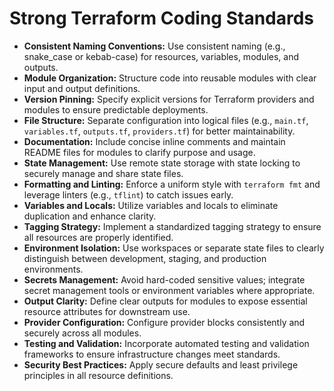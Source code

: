 # Strong Terraform Coding Standards

- **Consistent Naming Conventions:** Use consistent naming (e.g., snake_case or kebab-case) for resources, variables, modules, and outputs.
- **Module Organization:** Structure code into reusable modules with clear input and output definitions.
- **Version Pinning:** Specify explicit versions for Terraform providers and modules to ensure predictable deployments.
- **File Structure:** Separate configuration into logical files (e.g., `main.tf`, `variables.tf`, `outputs.tf`, `providers.tf`) for better maintainability.
- **Documentation:** Include concise inline comments and maintain README files for modules to clarify purpose and usage.
- **State Management:** Use remote state storage with state locking to securely manage and share state files.
- **Formatting and Linting:** Enforce a uniform style with `terraform fmt` and leverage linters (e.g., `tflint`) to catch issues early.
- **Variables and Locals:** Utilize variables and locals to eliminate duplication and enhance clarity.
- **Tagging Strategy:** Implement a standardized tagging strategy to ensure all resources are properly identified.
- **Environment Isolation:** Use workspaces or separate state files to clearly distinguish between development, staging, and production environments.
- **Secrets Management:** Avoid hard-coded sensitive values; integrate secret management tools or environment variables where appropriate.
- **Output Clarity:** Define clear outputs for modules to expose essential resource attributes for downstream use.
- **Provider Configuration:** Configure provider blocks consistently and securely across all modules.
- **Testing and Validation:** Incorporate automated testing and validation frameworks to ensure infrastructure changes meet standards.
- **Security Best Practices:** Apply secure defaults and least privilege principles in all resource definitions.
